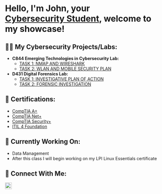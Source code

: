 <h1>Hello, I'm John, your <br/><a href="www.linkedin.com/in/john-somanza-84b3072a6">Cybersecurity Student</a>, welcome to my showcase!

<h2>👨‍💻 My Cybersecurity Projects/Labs:</h2>

- <b>C844 Emerging Technologies in Cybersecurity Lab:</b>
  - [TASK 1: NMAP AND WIRESHARK](https://github.com/John-Somanza/C844-Emerging-Technologies-in-Cybersecurity-Lab.git)
  - [TASK 2: WLAN AND MOBILE SECURITY PLAN](https://github.com/John-Somanza/C844-Emerging-Technologies-in-Cybersecurity-Lab-Pt.2.git)
- <b>D431 Digital Forensics Lab:</b>
  - [TASK 1: INVESTIGATIVE PLAN OF ACTION](https://github.com/John-Somanza/D431-Digital-Forensics-Lab.git)
  - [TASK 2: FORENSIC INVESTIGATION](https://github.com/joshmadakor1/4chan-Image-Analysis-Middleware-C964)

<h2> 📜 Certifications: </h2>

- [CompTIA A+](https://www.credly.com/badges/45afae35-869b-4159-888d-d8e501abde42/public_url)
- [CompTIA Net+](https://www.credly.com/badges/a61c9eac-6e91-444b-a3dc-ea605460e21b/public_url)
- [CompTIA Security+](https://www.credly.com/badges/a6d11c17-9850-4ac1-815f-d625b9be3856/public_url)
- [ITIL 4 Foundation](https://www.linkedin.com/posts/john-somanza-84b3072a6_got-my-itil-v4-cert-just-going-to-let-it-activity-7148495586604769281-lmAO?utm_source=share&utm_medium=member_desktop)

<h2> 📖 Currently Working On: </h2>

- Data Management
- After this class I will begin working on my LPI Linux Essentials certificate

<h2> 📲 Connect With Me: </h2>

[<img align="left" alt="JoshMadakor | LinkedIn" width="22px" src="https://cdn.jsdelivr.net/npm/simple-icons@v3/icons/linkedin.svg" />][linkedin]

[linkedin]: https://www.linkedin.com/in/john-somanza-84b3072a6/

<!--
**joshmadakor1/joshmadakor1** is a ✨ _special_ ✨ repository because its `README.md` (this file) appears on your GitHub profile.

Here are some ideas to get you started:

- 🔭 I’m currently working on ...
- 🌱 I’m currently learning ...
- 👯 I’m looking to collaborate on ...
- 🤔 I’m looking for help with ...
- 💬 Ask me about ...
- 📫 How to reach me: ...
- 😄 Pronouns: ...
- ⚡ Fun fact: ...
-->
